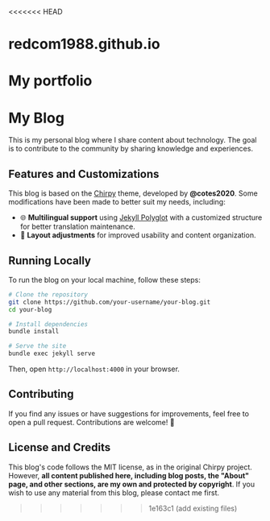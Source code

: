 <<<<<<< HEAD
# redcom1988.github.io
My portfolio
=======
# My Blog

This is my personal blog where I share content about technology. The goal is to contribute to the community by sharing knowledge and experiences.

## Features and Customizations

This blog is based on the [Chirpy](https://github.com/cotes2020/jekyll-theme-chirpy) theme, developed by **@cotes2020**. Some modifications have been made to better suit my needs, including:

- 🌐 **Multilingual support** using [Jekyll Polyglot](https://github.com/untra/polyglot) with a customized structure for better translation maintenance.
- 🎨 **Layout adjustments** for improved usability and content organization.

## Running Locally

To run the blog on your local machine, follow these steps:

```sh
# Clone the repository
git clone https://github.com/your-username/your-blog.git
cd your-blog

# Install dependencies
bundle install

# Serve the site
bundle exec jekyll serve
```

Then, open `http://localhost:4000` in your browser.

## Contributing

If you find any issues or have suggestions for improvements, feel free to open a pull request. Contributions are welcome! 🚀

## License and Credits

This blog's code follows the MIT license, as in the original Chirpy project. However, **all content published here, including blog posts, the "About" page, and other sections, are my own and protected by copyright**. If you wish to use any material from this blog, please contact me first.
>>>>>>> 1e163c1 (add existing files)
